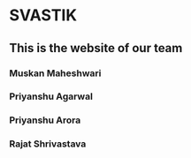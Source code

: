 # SVASTIK
## This is the website of our team 
### Muskan Maheshwari<br>
### Priyanshu Agarwal<br>
### Priyanshu Arora<br>
### Rajat Shrivastava

